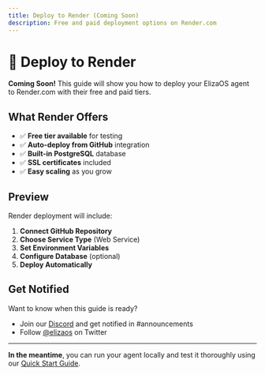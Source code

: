 ```yaml
---
title: Deploy to Render (Coming Soon)
description: Free and paid deployment options on Render.com
---
```


# 🎨 Deploy to Render

**Coming Soon!** This guide will show you how to deploy your ElizaOS agent to Render.com with their free and paid tiers.

## What Render Offers

- ✅ **Free tier available** for testing
- ✅ **Auto-deploy from GitHub** integration
- ✅ **Built-in PostgreSQL** database
- ✅ **SSL certificates** included
- ✅ **Easy scaling** as you grow

## Preview

Render deployment will include:

1. **Connect GitHub Repository**
2. **Choose Service Type** (Web Service)
3. **Set Environment Variables**
4. **Configure Database** (optional)
5. **Deploy Automatically**

## Get Notified

Want to know when this guide is ready?

- Join our [Discord](https://discord.gg/elizaos) and get notified in #announcements
- Follow [@elizaos](https://twitter.com/elizaos) on Twitter

---

**In the meantime**, you can run your agent locally and test it thoroughly using our [Quick Start Guide](/docs/simple/getting-started/quick-start).